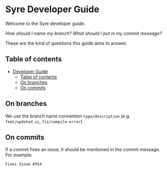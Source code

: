 # Syre Developer Guide

Welcome to the Syre developer guide.

*How should I name my branch? What should I put in my commit message?*

These are the kind of questions this guide aims to answer.

## Table of contents

- [Developer Guide](#developer-guide)
  - [Table of contents](#table-of-contents)
  - [On branches](#on-branches)
  - [On commits](#on-commits)

## On branches

We use the branch name convention `type/description` (e.g. `feat/updated_ui`, `fix/compile-error`).

## On commits

If a commit fixes an issue, it should be mentioned in the commit message. For example:

`Fixes Issue #354`
